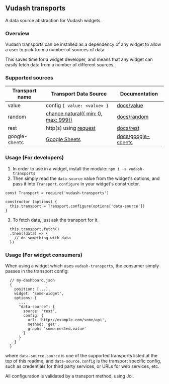 ## Vudash transports

A data source abstraction for Vudash widgets.

### Overview

Vudash transports can be installed as a dependency of any widget to allow a user to pick from a number of sources of data.

This saves time for a widget developer, and means that any widget can easily fetch data from a number of different sources.

### Supported sources

| Transport name | Transport Data Source | Documentation |
|----------------|-----------------------|---------------|
|  value          | config ```{ value: <value> }``` | [docs/value]()
|  random         | [chance.natural({ min: 0, max: 999})](http://chancejs.org) | [docs/random]()
|  rest           | http(s) using [request](http://requestjs.org) | [docs/rest]()
|  google-sheets  | [Google Sheets](http://drive.google.com) | [docs/google-sheets]()

### Usage (For developers)

1. In order to use in a widget, install the module:
  ```npm i -s vudash-transports```
2. Then simply read the `data-source` value from the widget's options, and pass it into `Transport.configure` in your widget's constructor.
  ```
  const Transport = require('vudash-transports')

  constructor (options) {
    this.transport = Transport.configure(options['data-source'])
  }
  ```
3. To fetch data, just ask the transport for it.
  ```
    this.transport.fetch()
    .then((data) => {
      // do something with data
    })
  ```

### Usage (For widget consumers)

When using a widget which uses `vudash-transports`, the consumer simply passes in the transport config:

```
  // my-dashboard.json
  {
    position: [...],
    widget: 'some-widget',
    options: {
      ...
      "data-source": {
        source: 'rest',
        config: {
          url: 'http://example.com/some/api',
          method: 'get',
          graph: 'some.nested.value'
        }
      }
    }
  }
```

where `data-source.source` is one of the supported transports listed at the top of this readme, and `data-source.config` is
the transport specific config, such as credentials for third party services, or URLs for web services, etc.

All configuration is validated by a transport method, using Joi.
